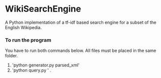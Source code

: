 # WikiSearchEngine
A Python implementation of a tf-idf based search engine for a subset of the English Wikipedia.

### To run the program ###
You have to run both commands below. All files must be placed in the same folder.

1. 'python generator.py parsed_xml'
2. 'python query.py <query text>'
.


